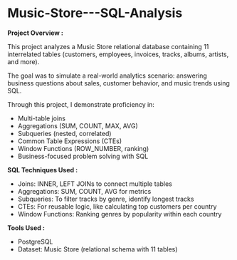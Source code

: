 # Music-Store---SQL-Analysis

**Project Overview :**

This project analyzes a Music Store relational database containing 11 interrelated tables (customers, employees, invoices, tracks, albums, artists, and more).

The goal was to simulate a real-world analytics scenario: answering business questions about sales, customer behavior, and music trends using SQL.

Through this project, I demonstrate proficiency in:

-  Multi-table joins
- Aggregations (SUM, COUNT, MAX, AVG)
- Subqueries (nested, correlated)
- Common Table Expressions (CTEs)
- Window Functions (ROW_NUMBER, ranking)
- Business-focused problem solving with SQL

**SQL Techniques Used :**

- Joins: INNER, LEFT JOINs to connect multiple tables
- Aggregations: SUM, COUNT, AVG for metrics
- Subqueries: To filter tracks by genre, identify longest tracks
- CTEs: For reusable logic, like calculating top customers per country
- Window Functions: Ranking genres by popularity within each country

**Tools Used :**
- PostgreSQL
- Dataset: Music Store (relational schema with 11 tables)
